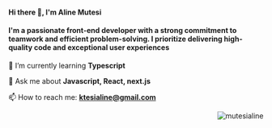 <h4 align="left">Hi there 👋, I'm Aline Mutesi</h4>
<h4 align="left">I'm a passionate front-end developer with a strong commitment to teamwork and efficient problem-solving. I prioritize delivering high-quality code and exceptional user experiences</h4>

🌱 I’m currently learning **Typescript**

💬 Ask me about **Javascript, React, next.js**

📫 How to reach me: **ktesialine@gmail.com**


<p><img align="right" src="https://github-readme-stats.vercel.app/api/top-langs?username=mutesialine&show_icons=true&locale=en&layout=compact" alt="mutesialine" /></p>


